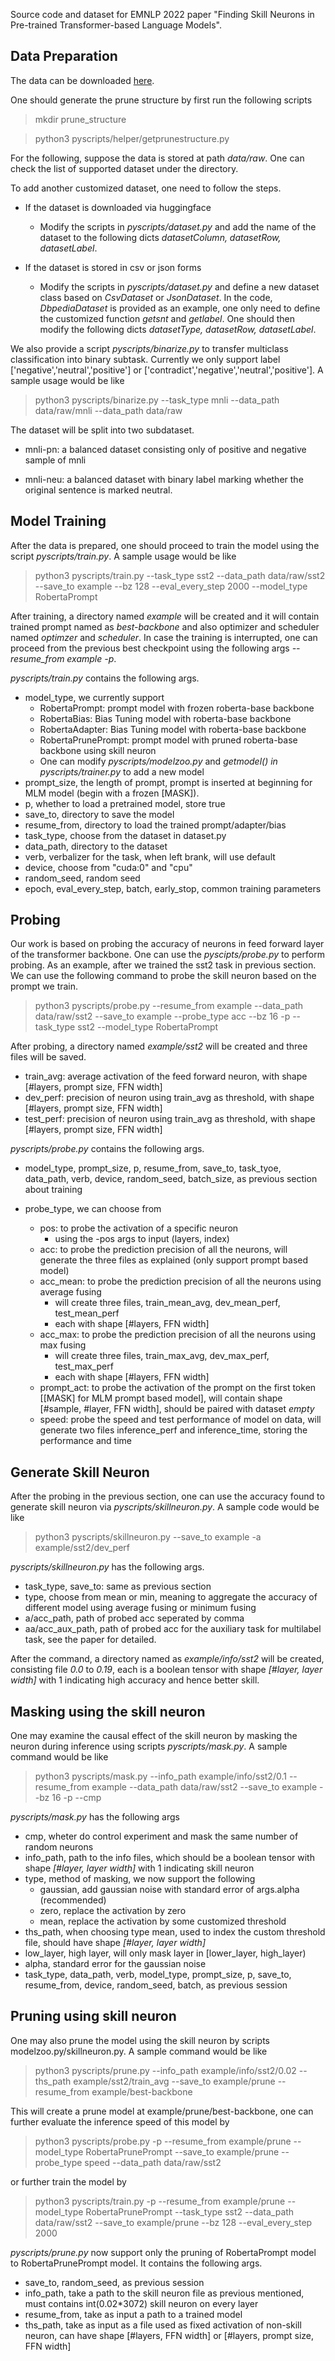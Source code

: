 Source code and dataset for EMNLP 2022 paper "Finding Skill Neurons in Pre-trained Transformer-based Language Models".

## Data Preparation

The data can be downloaded [here](https://cloud.tsinghua.edu.cn/d/fd753ed7b9f94a099cef).

One should generate the prune structure by first run the following scripts

> mkdir prune_structure

> python3 pyscripts/helper/getprunestructure.py

For the following, suppose the data is stored at path *data/raw*. One can check the list of supported dataset under the directory.

To add another customized dataset, one need to follow the steps.

* If the dataset is downloaded via huggingface

    *  Modify the scripts in *pyscripts/dataset.py* and add the name of the dataset to the following dicts *datasetColumn, datasetRow, datasetLabel*.

* If the dataset is stored in csv or json forms

    * Modify the scripts in *pyscripts/dataset.py* and define a new dataset class based on *CsvDataset* or *JsonDataset*. In the code, *DbpediaDataset* is provided as an example, one only need to define the customized function *getsnt* and *getlabel*. One should then modify the following dicts *datasetType, datasetRow, datasetLabel*.

We also provide a script *pyscripts/binarize.py* to transfer multiclass classification into binary subtask. Currently we only support label ['negative','neutral','positive'] or ['contradict','negative','neutral','positive']. A sample usage would be like

> python3 pyscripts/binarize.py --task_type mnli --data_path data/raw/mnli --data_path data/raw

The dataset will be split into two subdataset.

- mnli-pn: a balanced dataset consisting only of positive and negative sample of mnli

- mnli-neu: a balanced dataset with binary label marking whether the original sentence is marked neutral.

## Model Training

After the data is prepared, one should proceed to train the model using the script *pyscripts/train.py*. A sample usage would be like

> python3 pyscripts/train.py --task_type sst2 --data_path data/raw/sst2 --save_to example --bz 128 --eval_every_step 2000 --model_type RobertaPrompt

After training, a directory named *example* will be created and it will contain trained prompt named as *best-backbone* and also optimizer and scheduler named *optimzer* and *scheduler*. In case the training is interrupted, one can proceed from the previous best checkpoint using the following args *--resume_from example -p*.

*pyscripts/train.py* contains the following args.

- model_type, we currently support
    - RobertaPrompt: prompt model with frozen roberta-base backbone
    - RobertaBias: Bias Tuning model with roberta-base backbone
    - RobertaAdapter: Bias Tuning model with roberta-base backbone
    - RobertaPrunePrompt: prompt model with pruned roberta-base backbone using skill neuron
    - One can modify *pyscripts/modelzoo.py* and *getmodel() in pyscripts/trainer.py* to add a new model
- prompt_size, the length of prompt, prompt is inserted at beginning for MLM model (begin with a frozen [MASK]).
- p, whether to load a pretrained model, store true
- save_to, directory to save the model
- resume_from, directory to load the trained prompt/adapter/bias
- task_type, choose from the dataset in dataset.py
- data_path, directory to the dataset
- verb, verbalizer for the task, when left brank, will use default
- device, choose from "cuda:0" and "cpu"
- random_seed, random seed
- epoch, eval_every_step, batch, early_stop, common training parameters


## Probing

Our work is based on probing the accuracy of neurons in feed forward layer of the transformer backbone. One can use the *pyscipts/probe.py* to perform probing. As an example, after we trained the sst2 task in previous section. We can use the following command to probe the skill neuron based on the prompt we train.

>  python3 pyscripts/probe.py --resume_from example --data_path data/raw/sst2 --save_to example --probe_type acc --bz 16 -p --task_type sst2 --model_type RobertaPrompt

After probing, a directory named *example/sst2* will be created and three files will be saved.
* train_avg: average activation of the feed forward neuron, with shape [#layers, prompt size, FFN width]
* dev_perf: precision of neuron using train_avg as threshold, with shape [#layers, prompt size, FFN width]
* test_perf: precision of neuron using train_avg as threshold, with shape [#layers, prompt size, FFN width]

*pyscripts/probe.py* contains the following args.

- model_type, prompt_size, p, resume_from, save_to, task_tyoe, data_path, verb, device, random_seed, batch_size, as previous section about training
- probe_type, we can choose from

    - pos: to probe the activation of a specific neuron
        - using the -pos args to input (layers, index)
    - acc: to probe the prediction precision of all the neurons, will generate the three files as explained (only support prompt based model)
    - acc_mean: to probe the prediction precision of all the neurons using average fusing
        - will create three files, train_mean_avg, dev_mean_perf, test_mean_perf
        - each with shape [#layers, FFN width]
    - acc_max: to probe the prediction precision of all the neurons using max fusing
        - will create three files, train_max_avg, dev_max_perf, test_max_perf
        - each with shape [#layers, FFN width]
    - prompt_act: to probe the activation of the prompt on the first token [[MASK] for MLM prompt based model], will contain shape [#sample, #layer, FFN width], should be paired with dataset *empty*
    - speed: probe the speed and test performance of model on data, will generate two files inference_perf and inference_time, storing the performance and time

## Generate Skill Neuron

After the probing in the previous section, one can use the accuracy found to generate skill neuron via *pyscripts/skillneuron.py*. A sample code would be like 

> python3 pyscripts/skillneuron.py --save_to example -a example/sst2/dev_perf

*pyscripts/skillneuron.py* has the following args.

- task_type, save_to: same as previous section
- type, choose from mean or min, meaning to aggregate the accuracy of different model using average fusing or minimum fusing
- a/acc_path, path of probed acc seperated by comma
- aa/acc_aux_path, path of probed acc for the auxiliary task for multilabel task, see the paper for detailed.

After the command, a directory named as *example/info/sst2* will be created, consisting file *0.0* to *0.19*, each is a boolean tensor with shape *[#layer, layer width]* with 1 indicating high accuracy and hence better skill.

## Masking using the skill neuron

One may examine the causal effect of the skill neuron by masking the neuron during inference using scripts *pyscripts/mask.py*. A sample command would be like 

> python3 pyscripts/mask.py --info_path example/info/sst2/0.1 --resume_from example --data_path data/raw/sst2 --save_to example --bz 16 -p  --cmp

*pyscripts/mask.py* has the following args

- cmp, wheter do control experiment and mask the same number of random neurons
- info_path, path to the info files, which should be a boolean tensor with shape *[#layer, layer width]* with 1 indicating skill neuron
- type, method of masking, we now support the following
    - gaussian, add gaussian noise with standard error of args.alpha (recommended)
    - zero, replace the activation by zero
    - mean, replace the activation by some customized threshold
- ths_path, when choosing type mean, used to index the custom threshold file, should have shape *[#layer, layer width]*
- low_layer, high layer, will only mask layer in [lower_layer, high_layer)
- alpha, standard error for the gaussian noise
- task_type, data_path, verb, model_type, prompt_size, p, save_to, resume_from, device, random_seed, batch, as previous session


## Pruning using skill neuron

One may also prune the model using the skill neuron by scripts modelzoo.py/skillneuron.py. A sample command would be like

> python3 pyscripts/prune.py --info_path example/info/sst2/0.02 --ths_path example/sst2/train_avg --save_to example/prune --resume_from example/best-backbone 

This will create a prune model at example/prune/best-backbone, one can further evaluate the inference speed of this model by
> python3 pyscripts/probe.py -p --resume_from example/prune --model_type RobertaPrunePrompt --save_to example/prune --probe_type speed --data_path data/raw/sst2 

or further train the model by
> python3 pyscripts/train.py -p --resume_from example/prune --model_type RobertaPrunePrompt --task_type sst2 --data_path  data/raw/sst2 --save_to example/prune --bz 128 --eval_every_step 2000

*pyscripts/prune.py* now support only the pruning of RobertaPrompt model to RobertaPrunePrompt model. It contains the following args.

- save_to, random_seed, as previous session
- info_path, take a path to the skill neuron file as previous mentioned, must contains int(0.02*3072) skill neuron on every layer
- resume_from, take as input a path to a trained model
- ths_path, take as input as a file used as fixed activation of non-skill neuron, can have shape [#layers, FFN width] or [#layers, prompt size, FFN width] 


